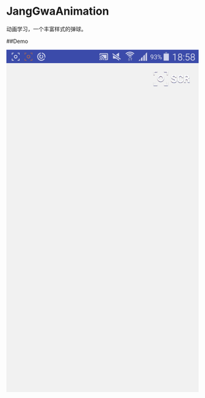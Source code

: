 # JangGwaAnimation
动画学习，一个丰富样式的弹球。

##Demo

![image](https://github.com/JangGwa/JangGwaAnimation/blob/master/JangGwaAnimation.gif)
